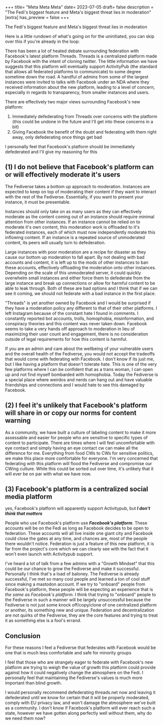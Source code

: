 +++
title= "Meta Meta Meta"
date= 2023-07-05
draft= false
description = "The Fedi's biggest feature and Meta's biggest threat lies in moderation"
[extra]
has_preview = false
+++

The Fedi's biggest feature and Meta's biggest threat lies in moderation

Here is a little rundown of what's going on for the uninitiated, you can skip over this if you're already in the loop:

There has been a lot of heated debate surrounding federation with Facebook's latest platform Threads. Threads is a centralized platform made by Facebook with the intent of cloning twitter. The little information we have suggests that this platform will eventually support ActivityPub (the standard that allows all federated platforms to communicate) to some degree sometime down the road. A handful of admins from some of the largest instances were invited to talks with Facebook under an NDA where they received information about the new platform, leading to a level of concern, especially in regards to transparency, from smaller instances and users. 

There are effectively two major views surrounding Facebook's new platform:
1. Immediately defederating from Threads over concerns with the platform (this could be undone in the future and I'll get into these concerns in a bit)
2. Giving Facebook the benefit of the doubt and federating with them right away, only defederating once things get bad

I personally feel that Facebook's platform should be immediately defederated and I'll give my reasoning for this

## (1) I do not believe that Facebook's platform can or will effectively moderate it's users

The Fediverse takes a bottom up approach to moderation. Instances are expected to keep on top of moderating their content if they want to interact with the rest of the Fediverse. Essentially, if you want to present your instance, it must be presentable. 

Instances should only take on as many users as they can effectively moderate as the content coming out of an instance should require minimal attention from other instances. If an instance cannot be relied on to moderate it's own content, this moderation work is offloaded to it's federated instances, each of which must now independently moderate this inflowing content. If an instance is a repeated source of unmoderated content, its peers will usually turn to defederation.

Large instances with poor moderation are a recipe for disaster as they cause our bottom up moderation to fall apart. By not dealing with bad accounts and content, it is left up to the mods of other instances to ban these accounts, effectively offloading the moderation onto other instances. Depending on the scale of this unmoderated server, it could quickly overwhelm small instances and either force them to defederate from the large instance and break up connections or allow for harmful content to be able to leak through. Both of these are bad options and I think that if we can see it coming, we should not federate with a bad instance in the first place. 

"Threads" is yet another owned by Facebook and I would be surprised if they have a moderation policy any different to that of their other platforms. I left Instagram because of the constant hate I found in comments. I constantly reported bot accounts, trolls, homophobia, misinformation, and conspiracy theories and this content was never taken down. Facebook seems to take a very hands off approach to moderation in lieu of maximizing their user count and engagement, there is no consideration outside of legal requirements for how this content is harmful. 

If you are an admin and care about the wellbeing of your vulnerable users and the overall health of the Fediverse, you would not accept the tradeoffs that would come with federating with Facebook. I don't know if its just me, but I like having a platform that doesn't tolerate hate. This is one of the very few platforms where I can be confident that as a trans woman, I can open up and not find myself bombarded with homophobia. Today the Fediverse is a special place where weirdos and nerds can hang out and have valuable friendships and connections and I would hate to see this damaged by Facebook.

## (2) I feel it's unlikely that Facebook's platform will share in or copy our norms for content warning 

As a community, we have built a culture of labeling content to make it more assessable and easier for people who are sensitive to specific types of content to participate. There are times where I will feel uncomfortable with eye contact and simply having an eye contact cw can make all the difference for me. Everything from food CWs to CWs for sensitive politics, we make this place more comfortable for everyone. I'm very concerned that federating with this platform will flood the Fediverse and compromise our CWing culture. While this could be sorted out over time, it's unlikely that it will ever be on par with what we have now.

## (3) Facebook's platform is a centralized social media platform

yes, Facebook's platform will apparently support Activitypub, but ***I don't think that matters***

People who use Facebook's platform use ***Facebook's platform***. These accounts will be on the Fedi as long as Facebook decides to be open to federation. These accounts will all live inside one giant city and Facebook could close the gates at any time, and chances are, most of the people there wouldn't notice. Federation is just a feature of this new platform, it is far from the project's core which we can clearly see with the fact that it won't even launch with Activitypub support.

I've heard a lot of talk from a few admins with a "Growth Mindset" that this could be our chance to grow the Fediverse and make it successful. Personally I think that's a load of baloney. The Fediverse is already successful, I've met so many cool people and learned a ton of cool stuff since making a mastodon account. If we try to "onboard" people from Facebook's platform, these people will be expecting an experience that is *the same as Facebook's platform*. I think that trying to "onboard" people to the Fediverse in such a manner will be largely unsuccessful because the Fediverse is not just some knock off/copy/clone of one centralized platform or another, its something new and unique. Federation and decentralization are not quirks of the Fediverse, they are the core features and trying to treat it as something else is a fool's errand. 

## Conclusion

For these reasons I feel a Fediverse that federates with Facebook would be one that is much less comfortable and safe for minority groups 

I feel that those who are strangely eager to federate with Facebook's new platform are trying to weigh the value of growth this platform could provide against how it could negatively change the atmosphere on the Fedi. I personally feel that maintaining the Fediverse's values is much more important than blind growth.

I would personally recommend defederating threads.net now and leaving it defederated until we know for certain that it will be properly moderated, comply with EU privacy law, and won't damage the atmosphere we've built as a community. I don't know if Facebook's platform will ever reach such a state, however we have gotten along perfectly well without them, why do we need them now?
